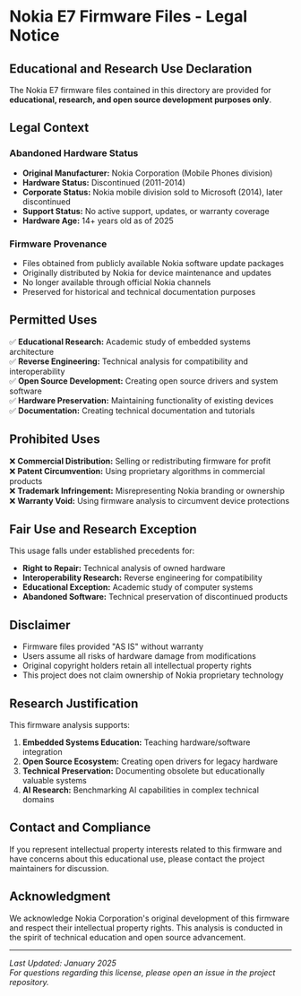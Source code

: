 # Nokia E7 Firmware Files - Legal Notice

## Educational and Research Use Declaration

The Nokia E7 firmware files contained in this directory are provided for **educational, research, and open source development purposes only**.

## Legal Context

### Abandoned Hardware Status
- **Original Manufacturer:** Nokia Corporation (Mobile Phones division)
- **Hardware Status:** Discontinued (2011-2014)
- **Corporate Status:** Nokia mobile division sold to Microsoft (2014), later discontinued
- **Support Status:** No active support, updates, or warranty coverage
- **Hardware Age:** 14+ years old as of 2025

### Firmware Provenance
- Files obtained from publicly available Nokia software update packages
- Originally distributed by Nokia for device maintenance and updates
- No longer available through official Nokia channels
- Preserved for historical and technical documentation purposes

## Permitted Uses

✅ **Educational Research:** Academic study of embedded systems architecture  
✅ **Reverse Engineering:** Technical analysis for compatibility and interoperability  
✅ **Open Source Development:** Creating open source drivers and system software  
✅ **Hardware Preservation:** Maintaining functionality of existing devices  
✅ **Documentation:** Creating technical documentation and tutorials  

## Prohibited Uses

❌ **Commercial Distribution:** Selling or redistributing firmware for profit  
❌ **Patent Circumvention:** Using proprietary algorithms in commercial products  
❌ **Trademark Infringement:** Misrepresenting Nokia branding or ownership  
❌ **Warranty Void:** Using firmware analysis to circumvent device protections  

## Fair Use and Research Exception

This usage falls under established precedents for:

- **Right to Repair:** Technical analysis of owned hardware
- **Interoperability Research:** Reverse engineering for compatibility
- **Educational Exception:** Academic study of computer systems
- **Abandoned Software:** Technical preservation of discontinued products

## Disclaimer

- Firmware files provided "AS IS" without warranty
- Users assume all risks of hardware damage from modifications
- Original copyright holders retain all intellectual property rights
- This project does not claim ownership of Nokia proprietary technology

## Research Justification

This firmware analysis supports:

1. **Embedded Systems Education:** Teaching hardware/software integration
2. **Open Source Ecosystem:** Creating open drivers for legacy hardware  
3. **Technical Preservation:** Documenting obsolete but educationally valuable systems
4. **AI Research:** Benchmarking AI capabilities in complex technical domains

## Contact and Compliance

If you represent intellectual property interests related to this firmware and have concerns about this educational use, please contact the project maintainers for discussion.

## Acknowledgment

We acknowledge Nokia Corporation's original development of this firmware and respect their intellectual property rights. This analysis is conducted in the spirit of technical education and open source advancement.

---

*Last Updated: January 2025*  
*For questions regarding this license, please open an issue in the project repository.*
